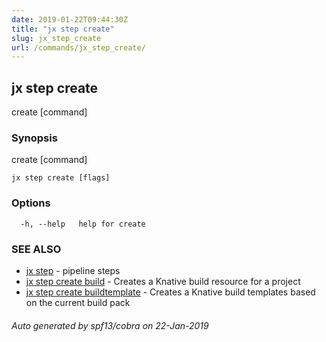 ```yaml
---
date: 2019-01-22T09:44:30Z
title: "jx step create"
slug: jx_step_create
url: /commands/jx_step_create/
---
```

## jx step create

create [command]

### Synopsis

create [command]

```
jx step create [flags]
```

### Options

```
  -h, --help   help for create
```

### SEE ALSO

* [jx step](/commands/jx_step/)	 - pipeline steps
* [jx step create build](/commands/jx_step_create_build/)	 - Creates a Knative build resource for a project
* [jx step create buildtemplate](/commands/jx_step_create_buildtemplate/)	 - Creates a Knative build templates based on the current build pack

###### Auto generated by spf13/cobra on 22-Jan-2019
